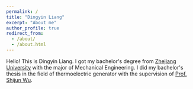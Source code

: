 ```yaml
---
permalink: /
title: "Dingyin Liang"
excerpt: "About me"
author_profile: true
redirect_from: 
  - /about/
  - /about.html
---
```


Hello! This is Dingyin Liang. I got my bachelor's degree from [Zhejiang University](https://www.zju.edu.cn/english/) with the major of Mechanical Engineering. I did my bachelor's thesis in the field of thermoelectric generator with the supervision of [Prof. Shijun Wu](https://person.zju.edu.cn/en/sjwu).
